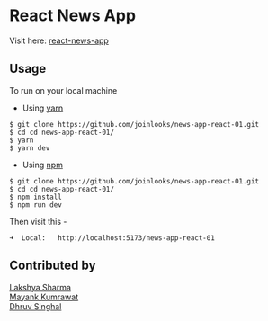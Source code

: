 # React News App

Visit here: [react-news-app](https://joinlooks.github.io/news-app-react-01/)

## Usage

To run on your local machine
- Using [yarn](https://yarnpkg.com/)  
```shell
$ git clone https://github.com/joinlooks/news-app-react-01.git
$ cd cd news-app-react-01/
$ yarn
$ yarn dev
```
- Using [npm](https://www.npmjs.com/)  
```shell
$ git clone https://github.com/joinlooks/news-app-react-01.git
$ cd cd news-app-react-01/
$ npm install
$ npm run dev
```

Then visit this -
```
➜  Local:   http://localhost:5173/news-app-react-01
```

## Contributed by

[Lakshya Sharma](https://github.com/joinlooks)  
[Mayank Kumrawat](https://github.com/mayankkumrawat)  
[Dhruv Singhal](https://github.com/dhruvsinghal028)
